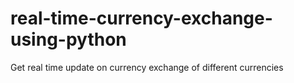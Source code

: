 # real-time-currency-exchange-using-python
Get real time update on currency exchange of different currencies
